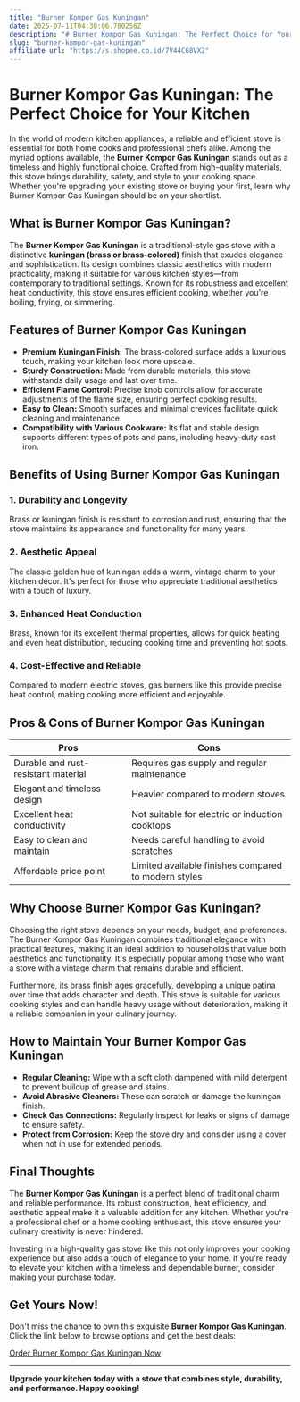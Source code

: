 ```yaml
---
title: "Burner Kompor Gas Kuningan"
date: 2025-07-11T04:30:06.780256Z
description: "# Burner Kompor Gas Kuningan: The Perfect Choice for Your Kitchen..."
slug: "burner-kompor-gas-kuningan"
affiliate_url: "https://s.shopee.co.id/7V44C68VX2"
---
```

# Burner Kompor Gas Kuningan: The Perfect Choice for Your Kitchen

In the world of modern kitchen appliances, a reliable and efficient stove is essential for both home cooks and professional chefs alike. Among the myriad options available, the **Burner Kompor Gas Kuningan** stands out as a timeless and highly functional choice. Crafted from high-quality materials, this stove brings durability, safety, and style to your cooking space. Whether you're upgrading your existing stove or buying your first, learn why Burner Kompor Gas Kuningan should be on your shortlist.

## What is Burner Kompor Gas Kuningan?

The **Burner Kompor Gas Kuningan** is a traditional-style gas stove with a distinctive **kuningan (brass or brass-colored)** finish that exudes elegance and sophistication. Its design combines classic aesthetics with modern practicality, making it suitable for various kitchen styles—from contemporary to traditional settings. Known for its robustness and excellent heat conductivity, this stove ensures efficient cooking, whether you're boiling, frying, or simmering.

## Features of Burner Kompor Gas Kuningan

- **Premium Kuningan Finish:** The brass-colored surface adds a luxurious touch, making your kitchen look more upscale.
- **Sturdy Construction:** Made from durable materials, this stove withstands daily usage and last over time.
- **Efficient Flame Control:** Precise knob controls allow for accurate adjustments of the flame size, ensuring perfect cooking results.
- **Easy to Clean:** Smooth surfaces and minimal crevices facilitate quick cleaning and maintenance.
- **Compatibility with Various Cookware:** Its flat and stable design supports different types of pots and pans, including heavy-duty cast iron.

## Benefits of Using Burner Kompor Gas Kuningan

### 1. Durability and Longevity
Brass or kuningan finish is resistant to corrosion and rust, ensuring that the stove maintains its appearance and functionality for many years.

### 2. Aesthetic Appeal
The classic golden hue of kuningan adds a warm, vintage charm to your kitchen décor. It's perfect for those who appreciate traditional aesthetics with a touch of luxury.

### 3. Enhanced Heat Conduction
Brass, known for its excellent thermal properties, allows for quick heating and even heat distribution, reducing cooking time and preventing hot spots.

### 4. Cost-Effective and Reliable
Compared to modern electric stoves, gas burners like this provide precise heat control, making cooking more efficient and enjoyable.

## Pros & Cons of Burner Kompor Gas Kuningan

| Pros                                              | Cons                                               |
|---------------------------------------------------|---------------------------------------------------|
| Durable and rust-resistant material             | Requires gas supply and regular maintenance     |
| Elegant and timeless design                     | Heavier compared to modern stoves                |
| Excellent heat conductivity                     | Not suitable for electric or induction cooktops |
| Easy to clean and maintain                      | Needs careful handling to avoid scratches      |
| Affordable price point                          | Limited available finishes compared to modern styles |

## Why Choose Burner Kompor Gas Kuningan?

Choosing the right stove depends on your needs, budget, and preferences. The Burner Kompor Gas Kuningan combines traditional elegance with practical features, making it an ideal addition to households that value both aesthetics and functionality. It's especially popular among those who want a stove with a vintage charm that remains durable and efficient.

Furthermore, its brass finish ages gracefully, developing a unique patina over time that adds character and depth. This stove is suitable for various cooking styles and can handle heavy usage without deterioration, making it a reliable companion in your culinary journey.

## How to Maintain Your Burner Kompor Gas Kuningan

- **Regular Cleaning:** Wipe with a soft cloth dampened with mild detergent to prevent buildup of grease and stains.
- **Avoid Abrasive Cleaners:** These can scratch or damage the kuningan finish.
- **Check Gas Connections:** Regularly inspect for leaks or signs of damage to ensure safety.
- **Protect from Corrosion:** Keep the stove dry and consider using a cover when not in use for extended periods.

## Final Thoughts

The **Burner Kompor Gas Kuningan** is a perfect blend of traditional charm and reliable performance. Its robust construction, heat efficiency, and aesthetic appeal make it a valuable addition for any kitchen. Whether you're a professional chef or a home cooking enthusiast, this stove ensures your culinary creativity is never hindered.

Investing in a high-quality gas stove like this not only improves your cooking experience but also adds a touch of elegance to your home. If you're ready to elevate your kitchen with a timeless and dependable burner, consider making your purchase today.

## Get Yours Now!

Don't miss the chance to own this exquisite **Burner Kompor Gas Kuningan**. Click the link below to browse options and get the best deals:

[Order Burner Kompor Gas Kuningan Now](https://s.shopee.co.id/7V44C68VX2)

---

**Upgrade your kitchen today with a stove that combines style, durability, and performance. Happy cooking!**